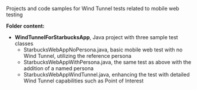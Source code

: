 Projects and code samples for Wind Tunnel tests related to mobile web testing

**Folder content:**
- **WindTunnelForStarbucksApp**, Java project with three sample test classes
  - StarbucksWebAppNoPersona.java, basic mobile web test with no Wind Tunnel, utilizing the reference persona
  - StarbucksWebAppWithPersona.java, the same test as above with the addition of a named persona
  - StarbucksWebAppWindTunnel.java, enhancing the test with detailed Wind Tunnel capabilities such as Point of Interest
